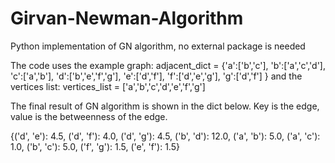 # Girvan-Newman-Algorithm
Python implementation of GN algorithm, no external package is needed

The code uses the example graph: 
adjacent_dict = {'a':['b','c'],
                 'b':['a','c','d'],
                 'c':['a','b'],
                 'd':['b','e','f','g'],
                 'e':['d','f'],
                 'f':['d','e','g'],
                 'g':['d','f']
}
and the vertices list: 
vertices_list = ['a','b','c','d','e','f','g']


The final result of GN algorithm is shown in the dict below.
Key is the edge, value is the betweenness of the edge.

{('d', 'e'): 4.5,
 ('d', 'f'): 4.0,
 ('d', 'g'): 4.5,
 ('b', 'd'): 12.0,
 ('a', 'b'): 5.0,
 ('a', 'c'): 1.0,
 ('b', 'c'): 5.0,
 ('f', 'g'): 1.5,
 ('e', 'f'): 1.5}
